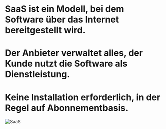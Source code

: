 # SaaS ist ein Modell, bei dem Software über das Internet bereitgestellt wird.
 
# Der Anbieter verwaltet alles, der Kunde nutzt die Software als Dienstleistung. 

# Keine Installation erforderlich, in der Regel auf Abonnementbasis.

![SaaS](images/d09b1eb31ba2fba2588afdea84a2d1d5a12ef30546b70ef01d8ca0a2652459e8.png)  
